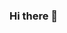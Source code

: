 ### Hi there 👋

<!--
**omegaleonidas/omegaleonidas** is a ✨ _special_ ✨ repository because its `README.md` (this file) appears on your GitHub profile.
## tes ⚡
Here are some ideas to get you started:

- 🔭 I’m currently working on ...
- 🌱 I’m currently learning ...
- 👯 I’m looking to collaborate on ...
- 🤔 I’m looking for help with ...
- 💬 Ask me about ...
- 📫 How to reach me: ...
- 😄 Pronouns: ...
- ⚡ Fun fact: ...
-->
